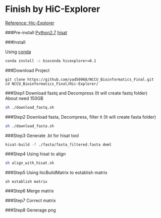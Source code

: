 Finish by HiC-Explorer
=========================

[Reference: Hic-Explorer](http://hicexplorer.readthedocs.io/en/latest/index.html)

###Pre-install
[Python2.7](https://www.python.org)
[hisat](http://www.ccb.jhu.edu/software/hisat/index.shtml)

###Install

Using [conda](https://github.com/conda/conda)
```sh
conda install -c bioconda hicexplorer=0.1
```

###Download Project
```
git clone https://github.com/yad50968/NCCU_Bioinformatics_Final.git
cd NCCU_Bioinformatics_Final/Hic-Explorer/
```

###Step1 
Download fastq and Decompress (It will create fastq folder)<br>
About need 150GB
```sh
sh ./download_fastq.sh
```

###Step2 
Download fasta, Decompress, filter it (It will create fasta folder)
```sh
sh ./download_fasta.sh
```

###Step3
Generate .bt for hisat tool
```sh
hisat-build -f ./fasta/fasta_filtered.fasta deml
```

###Step4
Using hisat to align
```sh
sh align_with_hisat.sh
```

###Step5
Using hicBuildMatrix to establish matrix
```
sh establish matrix
```

###Step6
Merge matrix

###Step7
Correct matrix

###Step8
Generage png










